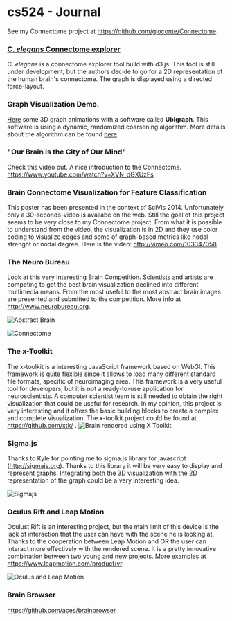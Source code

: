 # cs524 -  Journal
See my Connectome project at https://github.com/gioconte/Connectome.

### [C. *elegans* Connectome explorer](https://synergenz.github.io/elegans.html)
C. *elegans* is a connectome explorer tool build with d3.js. This tool is still under development, but the authors decide to go for a 2D representation of the human brain's connectome. The graph is displayed using a directed force-layout. 

### Graph Visualization Demo.
[Here](http://ubietylab.net/ubigraph/content/Demos/Carnival.html) some 3D graph animations with a software called **Ubigraph**. This software is using a dynamic, randomized coarsening algorithm. More details about the algorithm can be found [here](http://ubietylab.net/ubigraph/content/Papers/pdf/GraphViz.pdf).


### "Our Brain is the City of Our Mind"
Check this video out. A nice introduction to the Connectome.
https://www.youtube.com/watch?v=XVN_dGXUzFs


### Brain Connectome Visualization for Feature Classification
This poster has been presented in the context of SciVis 2014. Unfortunately only a 30-seconds-video is availabe on the web. Still the goal of this project seems to be very close to my Connectome project. From what it is possible to understand from the video, the visualization is in 2D and they use color coding to visualize edges and some of graph-based metrics like nodal strenght or nodal degree. Here is the video: http://vimeo.com/103347058

### The Neuro Bureau
Look at this very interesting Brain Competition. Scientists and artists are competing to get the best brain visualization declined into different multimedia means. From the most useful to the most abstract brain images are presented and submitted to the competition. More info at http://www.neurobureau.org.

![Abstract Brain](http://i2.wp.com/www.neurobureau.org/wp-content/uploads/2014/06/8076bfd98d003d3e912985ed4d536f85171ae60d4b7a53cf005e9cb74c14ca1e4f9fb29deb794012f938c71e1bc9c19a1b4e07e23ec7ccbb091be6a258ecde09.jpg?resize=378%2C251)

![Connectome](http://i0.wp.com/www.neurobureau.org/wp-content/uploads/2014/06/d114d5473f39fc023644dda35a52545e7a0b936e91f1a0535557ef58bb77e8d87761ef33811d1842d97f38ba041189f3f0f67e1a70bd44ce1038a28a69ce876f.png?resize=234%2C175)


### The x-Toolkit
The x-toolkit is a interesting JavaScript framework based on WebGl. This framework is quite flexible since it allows to load many different standard file formats, specific of neuroimaging area. This framework is a very useful tool for developers, but it is not a ready-to-use application for neuroscientists. A computer scientist team is still needed to obtain the right visualization that could be useful for research. In my opinion, this project is very interesting and it offers the basic building blocks to create a complex and complete visualization. The x-toolkit project could be found at https://github.com/xtk/ . 
![Brain rendered using X Toolkit](http://www.webgl.com/wp-content/uploads/2012/03/webgl-x-toolkit-scientific-3.jpg)

### Sigma.js
Thanks to Kyle for pointing me to sigma.js library for javascript (http://sigmajs.org). Thanks to this library it will be very easy to display and represent graphs. Integrating both the 3D visualization with the 2D representation of the graph could be a very interesting idea. 


![Sigmajs](https://linkurio.us/wp-content/uploads/2014/02/sigma.png)

### Oculus Rift and Leap Motion
Oculust Rift is an interesting project, but the main limit of this device is the lack of interaction that the user can have with the scene he is looking at. Thanks to the cooperation between Leap Motion and OR the user can interact more effectively with the rendered scene. It is a pretty innovative combination between two young and new projects. More examples at https://www.leapmotion.com/product/vr.

![Oculus and Leap Motion](https://di4564baj7skl.cloudfront.net/assets/vr/mount-940-a05ed7984163c49d3809b0d8386e9ed3.gif)

### Brain Browser
https://github.com/aces/brainbrowser
 
